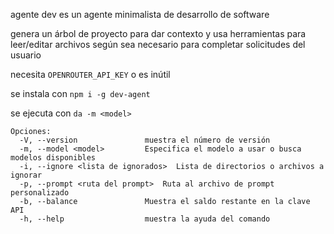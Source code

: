 agente dev es un agente minimalista de desarrollo de software

genera un árbol de proyecto para dar contexto y usa herramientas para leer/editar archivos según sea necesario para completar solicitudes del usuario

necesita `OPENROUTER_API_KEY` o es inútil

se instala con `npm i -g dev-agent`

se ejecuta con `da -m <model>`

```
Opciones:
  -V, --version               muestra el número de versión
  -m, --model <model>         Especifica el modelo a usar o busca modelos disponibles
  -i, --ignore <lista de ignorados>  Lista de directorios o archivos a ignorar
  -p, --prompt <ruta del prompt>  Ruta al archivo de prompt personalizado
  -b, --balance               Muestra el saldo restante en la clave API
  -h, --help                  muestra la ayuda del comando
```